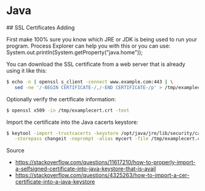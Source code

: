 # Java

## SSL Certificates Adding

First make 100% sure you know which JRE or JDK is being used to run your program. Process Explorer can help you with this or you can use: System.out.println(System.getProperty("java.home"));

You can download the SSL certificate from a web server that is already using it like this:
```bash
$ echo -n | openssl s_client -connect www.example.com:443 | \
   sed -ne '/-BEGIN CERTIFICATE-/,/-END CERTIFICATE-/p' > /tmp/examplecert.crt
```


Optionally verify the certificate information:
```bash
$ openssl x509 -in /tmp/examplecert.crt -text
```

Import the certificate into the Java cacerts keystore:

```bash
$ keytool -import -trustcacerts -keystore /opt/java/jre/lib/security/cacerts \
   -storepass changeit -noprompt -alias mycert -file /tmp/examplecert.crt
```

Source
- https://stackoverflow.com/questions/11617210/how-to-properly-import-a-selfsigned-certificate-into-java-keystore-that-is-avail
- https://stackoverflow.com/questions/4325263/how-to-import-a-cer-certificate-into-a-java-keystore